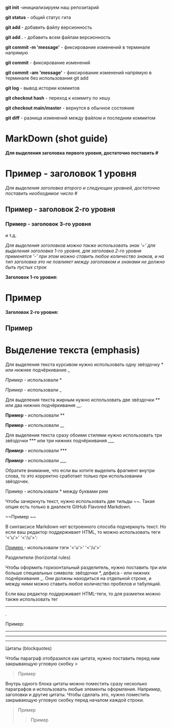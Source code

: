 **git init** -инициализируем наш репозитарий

**git status** - общий статус гита

**git add <file name>** - добавить файлу версионность

**git add .** - добавить всем файлам версионность

**git commit -m 'message'** - фиксирование изменений в терминале напрямую

**git commit** - фиксирование изменений

**git commit -am 'message'** - фиксирование изменений напрямую в терминале без использования git add

**git log** - вывод истории коммитов

**git checkout hash** - переход к коммиту по хешу

**git checkout main/master** - вернутся в обычное состояние

**git diff** - разница изменений между файлом и последним коммитом

# MarkDown (shot guide)

**Для выделения заголовка первого уровня, достаточно поставить #**
# Пример - заголовок 1 уровня
*Для выделения заголовка второго и следующих уровней, достаточно поставить необходимое число #*
## Пример - заголовок 2-го уровня
### Пример - заголовок 3-го уровня
и т.д.

*Для выделения зоголовков можно также использовать знак '=' для выделения заголовка 1-го уровня, для заголовка 2-го уровня применятся '-' при этом можно ставить любое количество знаков, и на тип заголовка это не повлияет между заголовком и знаками не должно быть пустых строк*

**Заголовок 1-го уровня:**

Пример
=

**Заголовок 2-го уровня:**

Пример
-

Выделение текста (emphasis)
=

Для выделения текста курсивом нужно использовать одну звёздочку * или нижнее подчёркивание _

*Пример* - использовали *

_Пример_ - использовали _

Для выделения текста жирным нужно использовать две звёздочки ** или два нижних подчёркивания __.

**Пример** - использовали **

__Пример__ - использовали __

Для выделения текста сразу обоими стилями нужно использовать три звёздочки *** или три нижних подчёркивания ___

***Пример*** - использовали ***

___Пример___ - использовали ___

Обратите внимание, что если вы хотите выделить фрагмент внутри слова, то это корректно сработает только при использовании звёздочек.

П*рим*ер - использовали * между буквами рим

Чтобы зачеркнуть текст, нужно использовать две тильды ~~. Такая опция есть только в диалекте GitHub Flavored Markdown.

~~Пример ~~ 

В синтаксисе Markdown нет встроенного способа подчеркнуть текст. Но если ваш редактор поддерживает HTML, то можно использовать теги '<'u'>' '<'/u'>':

<u> Пример </u> - использовали тэги '<'u'>' '<'/u'>'

Разделители (horizontal rules)

Чтобы оформить горизонтальный разделитель, нужно поставить три или больше специальных символа: звёздочки *, дефиса - или нижних подчёркивания _. Они должны находиться на отдельной строке, и между ними можно ставить любое количество пробелов и табуляций.

Если ваш редактор поддерживает HTML-теги, то для разметки можно также использовать тег <hr>.

Пример:
***
___
*   ***

 Цитаты (blockquotes)
 
 Чтобы параграф отобразился как цитата, нужно поставить перед ним закрывающую угловую скобку >

 >Пример

 Внутрь одного блока цитаты можно поместить сразу несколько параграфов и использовать любые элементы оформления. Например, заголовки и другие цитаты. Чтобы сделать это, нужно поместить закрывающую угловую скобку перед началом каждой строки.   

 >Пример
 >>Пример            